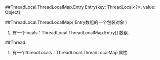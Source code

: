 ##ThreadLocal.ThreadLocalMap.Entry
	Entry{key: ThreadLocal<?>, value: Object}

##ThreadLocal.ThreadLocalMap( Entry数组的一个包装对象 )
1. 有一个locals：ThreadLocal.ThreadLocalMap.Entry[] 数组.
	
##Thread 
 1. 有一个threadLocals：ThreadLocal.ThreadLocalMap 属性.
   